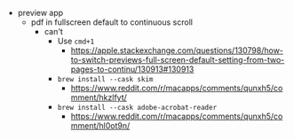 - preview app
  - pdf in fullscreen default to continuous scroll
    - can't
      - Use `cmd+1`
        - https://apple.stackexchange.com/questions/130798/how-to-switch-previews-full-screen-default-setting-from-two-pages-to-continu/130913#130913
      - `brew install --cask skim`
        - https://www.reddit.com/r/macapps/comments/qunxh5/comment/hkzlfyt/
      - `brew install --cask adobe-acrobat-reader`
        - https://www.reddit.com/r/macapps/comments/qunxh5/comment/hl0ot9n/
